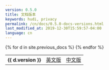 ```yaml
---
version: 0.5.0
title: 文档版本
keywords: hudi, privacy
permalink: /cn/docs/0.5.0-docs-versions.html
last_modified_at: 2019-12-30T15:59:57-04:00
language: cn
---
```


<table>
    <tbody>
      {% for d in site.previous_docs %}
        <tr>
            <th class="docversions">{{ d.version }}</th>
            <td><a href="{{ d.en }}">英文版</a></td>
            <td><a href="{{ d.cn }}">中文版</a></td>
        </tr>
      {% endfor %}
    </tbody>
</table>
